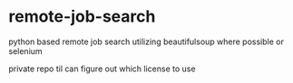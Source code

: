 # remote-job-search
python based remote job search utilizing beautifulsoup where possible or selenium


private repo til can figure out which license to use
